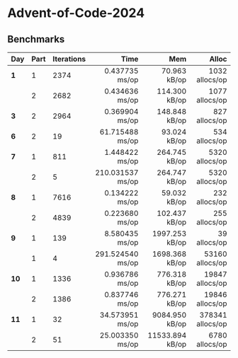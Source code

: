 # Advent-of-Code-2024

## Benchmarks

| Day    | Part | Iterations |             Time |             Mem |            Alloc |
| ------ | ---- | ---------- | ---------------: | --------------: | ---------------: |
| **1**  | 1    | 2374       |   0.437735 ms/op |    70.963 kB/op |   1032 allocs/op |
|        | 2    | 2682       |   0.434636 ms/op |   114.300 kB/op |   1077 allocs/op |
| **3**  | 2    | 2964       |   0.369904 ms/op |   148.848 kB/op |    827 allocs/op |
| **6**  | 2    | 19         |  61.715488 ms/op |    93.024 kB/op |    534 allocs/op |
| **7**  | 1    | 811        |   1.448422 ms/op |   264.745 kB/op |   5320 allocs/op |
|        | 2    | 5          | 210.031537 ms/op |   264.747 kB/op |   5320 allocs/op |
| **8**  | 1    | 7616       |   0.134222 ms/op |    59.032 kB/op |    232 allocs/op |
|        | 2    | 4839       |   0.223680 ms/op |   102.437 kB/op |    255 allocs/op |
| **9**  | 1    | 139        |   8.580435 ms/op |  1997.253 kB/op |     39 allocs/op |
|        | 1    | 4          | 291.524540 ms/op |  1698.368 kB/op |  53160 allocs/op |
| **10** | 1    | 1336       |   0.936786 ms/op |   776.318 kB/op |  19847 allocs/op |
|        | 2    | 1386       |   0.837746 ms/op |   776.271 kB/op |  19846 allocs/op |
| **11** | 1    | 32         |  34.573951 ms/op |  9084.950 kB/op | 378341 allocs/op |
|        | 2    | 51         |  25.003350 ms/op | 11533.894 kB/op |   6780 allocs/op |
